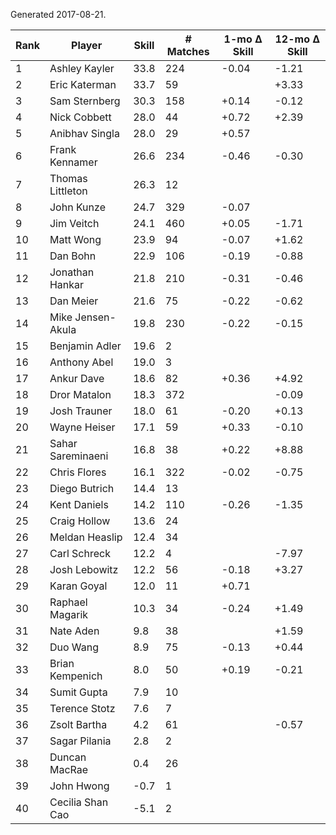 Generated 2017-08-21.

| Rank | Player            | Skill | # Matches | 1-mo Δ Skill | 12-mo Δ Skill |
|------|-------------------|-------|-----------|--------------|---------------|
|    1 | Ashley Kayler     |  33.8 |       224 |        -0.04 |         -1.21 |
|    2 | Eric Katerman     |  33.7 |        59 |              |         +3.33 |
|    3 | Sam Sternberg     |  30.3 |       158 |        +0.14 |         -0.12 |
|    4 | Nick Cobbett      |  28.0 |        44 |        +0.72 |         +2.39 |
|    5 | Anibhav Singla    |  28.0 |        29 |        +0.57 |               |
|    6 | Frank Kennamer    |  26.6 |       234 |        -0.46 |         -0.30 |
|    7 | Thomas Littleton  |  26.3 |        12 |              |               |
|    8 | John Kunze        |  24.7 |       329 |        -0.07 |               |
|    9 | Jim Veitch        |  24.1 |       460 |        +0.05 |         -1.71 |
|   10 | Matt Wong         |  23.9 |        94 |        -0.07 |         +1.62 |
|   11 | Dan Bohn          |  22.9 |       106 |        -0.19 |         -0.88 |
|   12 | Jonathan Hankar   |  21.8 |       210 |        -0.31 |         -0.46 |
|   13 | Dan Meier         |  21.6 |        75 |        -0.22 |         -0.62 |
|   14 | Mike Jensen-Akula |  19.8 |       230 |        -0.22 |         -0.15 |
|   15 | Benjamin Adler    |  19.6 |         2 |              |               |
|   16 | Anthony Abel      |  19.0 |         3 |              |               |
|   17 | Ankur Dave        |  18.6 |        82 |        +0.36 |         +4.92 |
|   18 | Dror Matalon      |  18.3 |       372 |              |         -0.09 |
|   19 | Josh Trauner      |  18.0 |        61 |        -0.20 |         +0.13 |
|   20 | Wayne Heiser      |  17.1 |        59 |        +0.33 |         -0.10 |
|   21 | Sahar Sareminaeni |  16.8 |        38 |        +0.22 |         +8.88 |
|   22 | Chris Flores      |  16.1 |       322 |        -0.02 |         -0.75 |
|   23 | Diego Butrich     |  14.4 |        13 |              |               |
|   24 | Kent Daniels      |  14.2 |       110 |        -0.26 |         -1.35 |
|   25 | Craig Hollow      |  13.6 |        24 |              |               |
|   26 | Meldan Heaslip    |  12.4 |        34 |              |               |
|   27 | Carl Schreck      |  12.2 |         4 |              |         -7.97 |
|   28 | Josh Lebowitz     |  12.2 |        56 |        -0.18 |         +3.27 |
|   29 | Karan Goyal       |  12.0 |        11 |        +0.71 |               |
|   30 | Raphael Magarik   |  10.3 |        34 |        -0.24 |         +1.49 |
|   31 | Nate Aden         |   9.8 |        38 |              |         +1.59 |
|   32 | Duo Wang          |   8.9 |        75 |        -0.13 |         +0.44 |
|   33 | Brian Kempenich   |   8.0 |        50 |        +0.19 |         -0.21 |
|   34 | Sumit Gupta       |   7.9 |        10 |              |               |
|   35 | Terence Stotz     |   7.6 |         7 |              |               |
|   36 | Zsolt Bartha      |   4.2 |        61 |              |         -0.57 |
|   37 | Sagar Pilania     |   2.8 |         2 |              |               |
|   38 | Duncan MacRae     |   0.4 |        26 |              |               |
|   39 | John Hwong        |  -0.7 |         1 |              |               |
|   40 | Cecilia Shan Cao  |  -5.1 |         2 |              |               |